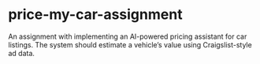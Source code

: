 # price-my-car-assignment
An assignment with implementing an AI-powered pricing assistant for car listings. The system should estimate a vehicle’s value using Craigslist-style ad data.
